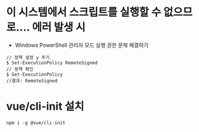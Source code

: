 
# 이 시스템에서 스크립트를 실행할 수 없으므로.... 에러 발생 시
- Windows PowerShell 관리자 모드 실행 권한 문제 해결하기  
```
// 정책 설정 y 주기
$ Set-ExecutionPolicy RemoteSigned
// 정책 확인
$ Get-ExecutionPolicy
//결과: RemoteSigned
```
  
# vue/cli-init 설치  
```
npm i -g @vue/cli-init
```

